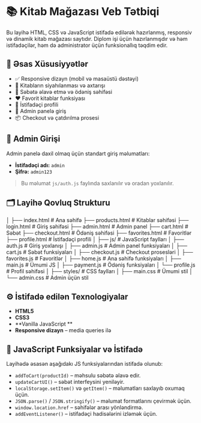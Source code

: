 # 📚 Kitab Mağazası Veb Tətbiqi

Bu layihə HTML, CSS və JavaScript istifadə edilərək hazırlanmış, responsiv və dinamik kitab mağazası saytıdır. Diplom işi üçün hazırlanmışdır və həm istifadəçilər, həm də administrator üçün funksionallıq təqdim edir.

## 🚀 Əsas Xüsusiyyətlər

- ✅ Responsive dizayn (mobil və masaüstü dəstəyi)
- 📖 Kitabların siyahılanması və axtarışı
- 🛒 Səbətə əlavə etmə və ödəniş səhifəsi
- ❤️ Favorit kitablar funksiyası
- 👤 İstifadəçi profili
- 🔐 Admin panelə giriş
- 📦 Checkout və çatdırılma prosesi

## 🔑 Admin Girişi

Admin panelə daxil olmaq üçün standart giriş məlumatları:

- **İstifadəçi adı:** `admin`
- **Şifrə:** `admin123`

> Bu məlumat `js/auth.js` faylında saxlanılır və oradan yoxlanılır.

## 🗂 Layihə Qovluq Strukturu


│
├── index.html # Ana səhifə
├── products.html # Kitablar səhifəsi
├── login.html # Giriş səhifəsi
├── admin.html # Admin panel
├── cart.html # Səbət
├── checkout.html # Ödəniş səhifəsi
├── favorites.html # Favoritlər
├── profile.html # İstifadəçi profili
│
├── js/ # JavaScript faylları
│ ├── auth.js # Giriş yoxlanışı
│ ├── admin.js # Admin panel funksiyaları
│ ├── cart.js # Səbət funksiyaları
│ ├── checkout.js # Checkout prosesləri
│ ├── favorites.js # Favoritlər
│ ├── home.js # Ana səhifə funksiyaları
│ ├── main.js # Ümumi JS
│ ├── payment.js # Ödəniş funksiyaları
│ └── profile.js # Profil səhifəsi
│
├── styles/ # CSS faylları
│ ├── main.css # Ümumi stil
│ └── admin.css # Admin üçün stil



## ⚙️ İstifadə edilən Texnologiyalar

- **HTML5**
- **CSS3**
- **Vanilla JavaScript **
- **Responsive dizayn** – media queries ilə

## 🧠 JavaScript Funksiyalar və İstifadə

Layihədə əsasən aşağıdakı JS funksiyalarından istifadə olunub:

- `addToCart(productId)` – məhsulu səbətə əlavə edir.
- `updateCartUI()` – səbət interfeysini yeniləyir.
- `localStorage.setItem()` və `getItem()` – məlumatları saxlayıb oxumaq üçün.
- `JSON.parse()` / `JSON.stringify()` – məlumat formatlarını çevirmək üçün.
- `window.location.href` – səhifələr arası yönləndirmə.
- `addEventListener()` – istifadəçi hadisələrini izləmək üçün.
